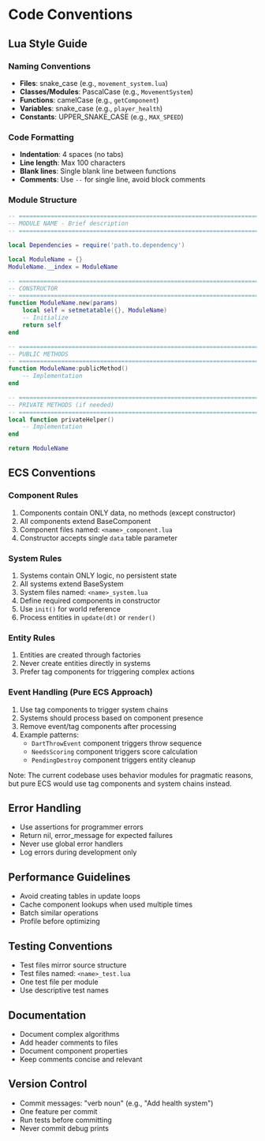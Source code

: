 # Code Conventions

## Lua Style Guide

### Naming Conventions
- **Files**: snake_case (e.g., `movement_system.lua`)
- **Classes/Modules**: PascalCase (e.g., `MovementSystem`)
- **Functions**: camelCase (e.g., `getComponent`)
- **Variables**: snake_case (e.g., `player_health`)
- **Constants**: UPPER_SNAKE_CASE (e.g., `MAX_SPEED`)

### Code Formatting
- **Indentation**: 4 spaces (no tabs)
- **Line length**: Max 100 characters
- **Blank lines**: Single blank line between functions
- **Comments**: Use `--` for single line, avoid block comments

### Module Structure
```lua
-- =============================================================================
-- MODULE NAME - Brief description
-- =============================================================================

local Dependencies = require('path.to.dependency')

local ModuleName = {}
ModuleName.__index = ModuleName

-- =============================================================================
-- CONSTRUCTOR
-- =============================================================================
function ModuleName.new(params)
    local self = setmetatable({}, ModuleName)
    -- Initialize
    return self
end

-- =============================================================================
-- PUBLIC METHODS
-- =============================================================================
function ModuleName:publicMethod()
    -- Implementation
end

-- =============================================================================
-- PRIVATE METHODS (if needed)
-- =============================================================================
local function privateHelper()
    -- Implementation
end

return ModuleName
```

## ECS Conventions

### Component Rules
1. Components contain ONLY data, no methods (except constructor)
2. All components extend BaseComponent
3. Component files named: `<name>_component.lua`
4. Constructor accepts single `data` table parameter

### System Rules
1. Systems contain ONLY logic, no persistent state
2. All systems extend BaseSystem
3. System files named: `<name>_system.lua`
4. Define required components in constructor
5. Use `init()` for world reference
6. Process entities in `update(dt)` or `render()`

### Entity Rules
1. Entities are created through factories
2. Never create entities directly in systems
3. Prefer tag components for triggering complex actions

### Event Handling (Pure ECS Approach)
1. Use tag components to trigger system chains
2. Systems should process based on component presence
3. Remove event/tag components after processing
4. Example patterns:
   - `DartThrowEvent` component triggers throw sequence
   - `NeedsScoring` component triggers score calculation
   - `PendingDestroy` component triggers entity cleanup

Note: The current codebase uses behavior modules for pragmatic reasons,
but pure ECS would use tag components and system chains instead.

## Error Handling
- Use assertions for programmer errors
- Return nil, error_message for expected failures
- Never use global error handlers
- Log errors during development only

## Performance Guidelines
- Avoid creating tables in update loops
- Cache component lookups when used multiple times
- Batch similar operations
- Profile before optimizing

## Testing Conventions
- Test files mirror source structure
- Test files named: `<name>_test.lua`
- One test file per module
- Use descriptive test names

## Documentation
- Document complex algorithms
- Add header comments to files
- Document component properties
- Keep comments concise and relevant

## Version Control
- Commit messages: "verb noun" (e.g., "Add health system")
- One feature per commit
- Run tests before committing
- Never commit debug prints